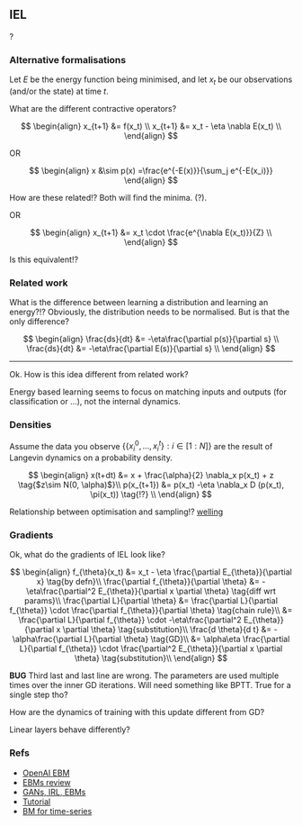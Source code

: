 ## IEL

?

### Alternative formalisations

Let $E$ be the energy function being minimised, and let $x_t$ be our observations (and/or the state) at time $t$.

What are the different contractive operators?

$$
\begin{align}
x_{t+1} &= f(x_t) \\
x_{t+1} &= x_t - \eta \nabla E(x_t) \\
\end{align}
$$

OR

$$
\begin{align}
x &\sim p(x) =\frac{e^{-E(x)}}{\sum_j e^{-E(x_i)}}
\end{align}
$$

How are these related!? Both will find the minima. (?).

OR

$$
\begin{align}
x_{t+1} &= x_t \cdot \frac{e^{\nabla E(x_t)}}{Z} \\
\end{align}
$$

Is this equivalent!?

### Related work

What is the difference between learning a distribution and learning an energy?!?
Obviously, the distribution needs to be normalised. But is that the only difference?

$$
\begin{align}
\frac{ds}{dt} &= -\eta\frac{\partial p(s)}{\partial s} \\
\frac{ds}{dt} &= -\eta\frac{\partial E(s)}{\partial s} \\
\end{align}
$$

***

Ok. How is this idea different from related work?

Energy based learning seems to focus on matching inputs and outputs (for classification or ...), not the internal dynamics.

### Densities

Assume the data you observe $\{\{x^0_i, \dots, x^t_i\}: i\in [1:N] \}$ are the result of Langevin dynamics on a probability density.

$$
\begin{align}
x(t+dt) &= x + \frac{\alpha}{2} \nabla_x p(x_t) + z \tag{$z\sim N(0, \alpha)$}\\
p(x_{t+1}) &= p(x_t) -\eta \nabla_x D (p(x_t), \pi(x_t)) \tag{!?} \\
\end{align}
$$

Relationship between optimisation and sampling!? [welling](https://www.ics.uci.edu/~welling/publications/papers/stoclangevin_v6.pdf)


### Gradients

Ok, what do the gradients of IEL look like?

$$
\begin{align}
f_{\theta}(x_t) &= x_t - \eta \frac{\partial E_{\theta}}{\partial x} \tag{by defn}\\
\frac{\partial f_{\theta}}{\partial \theta} &= -\eta\frac{\partial^2 E_{\theta}}{\partial x \partial \theta} \tag{diff wrt params}\\
\frac{\partial L}{\partial \theta} &= \frac{\partial L}{\partial f_{\theta}} \cdot \frac{\partial f_{\theta}}{\partial \theta} \tag{chain rule}\\
&=  \frac{\partial L}{\partial f_{\theta}} \cdot -\eta\frac{\partial^2 E_{\theta}}{\partial x \partial \theta} \tag{substitution}\\
\frac{d \theta}{d t} &= -\alpha\frac{\partial L}{\partial \theta} \tag{GD}\\
&=  \alpha\eta \frac{\partial L}{\partial f_{\theta}} \cdot \frac{\partial^2 E_{\theta}}{\partial x \partial \theta} \tag{substitution}\\
\end{align}
$$

__BUG__ Third last and last line are wrong. The parameters are used multiple times over the inner GD iterations. Will need something like BPTT. True for a single step tho?

How are the dynamics of training with this update different from GD?

Linear layers behave differently?

### Refs

- [OpenAI EBM](https://arxiv.org/abs/1811.02486)
- [EBMs review](https://arxiv.org/abs/1708.06008)
- [GANs, IRL, EBMs](https://arxiv.org/abs/1611.03852)
- [Tutorial](http://yann.lecun.com/exdb/publis/pdf/lecun-06.pdf)
- [BM for time-series](https://arxiv.org/pdf/1708.06004.pdf)
